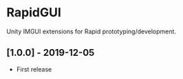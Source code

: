 # RapidGUI
Unity IMGUI extensions for Rapid prototyping/development.

## [1.0.0] - 2019-12-05
- First release